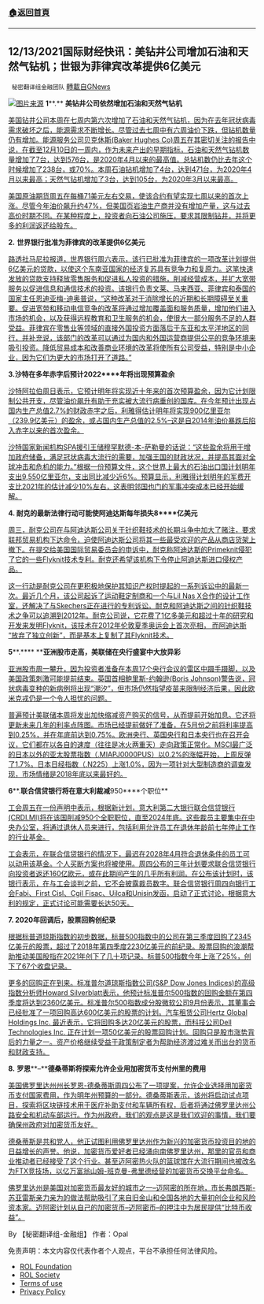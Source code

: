 ###  [:house:返回首頁](https://github.com/ourhimalayas/txt)
---


## 12/13/2021国际财经快讯：美钻井公司增加石油和天然气钻机；世银为菲律宾改革提供6亿美元
` 秘密翻译组金融团队` [轉載自GNews](https://gnews.org/zh-hans/1750961/)

![](https://assets.gnews.org/wp-content/uploads/2021/12/图片1-65.png)[图片来源](https://reuters.com)
**1****.** **美钻井公司依然增加石油和天然气钻机**

[美国钻井公司本周在七周内第六次增加了石油和天然气钻机，因为在去年冠状病毒需求破坏之后，能源需求不断增长。尽管过去七周中有六周油价下跌，但钻机数量仍有增加。能源服务公司贝克休斯(Baker Hughes Co)周五在其密切关注的报告中说，在截至12月10日的一周内，作为未来产出的早期指标，石油和天然气钻机数量增加了7台，达到576台，是2020年4月以来的最高值。总钻机数仍比去年这个时候增加了238台，或70%。本周石油钻机增加了4台，达到471台，为2020年4月以来最高；天然气钻机增加了3台，达到105台，为2020年3月以来最高。](https://www.reuters.com/business/us-drillers-add-oil-gas-rigs-sixth-time-seven-weeks-baker-hughes-2021-12-10/)

[美国原油期货周五在每桶71美元左右交易，使该合约有望实现七周以来的首次上涨。尽管今年油价飙升约47%，但美国页岩油生产商并没有增加产量，这与过去高价时期不同。在某种程度上，投资者向石油公司施压，要求其限制钻井，并将更多的利润返还给股东。](https://www.reuters.com/business/us-drillers-add-oil-gas-rigs-sixth-time-seven-weeks-baker-hughes-2021-12-10/)

**2.** **世界银行批准为菲律宾的改革提供****6****亿美元**

[路透社马尼拉报道，世界银行周六表示，该行已批准为菲律宾的一项改革计划提供6亿美元的贷款，以使这个东南亚国家的经济复苏具有竞争力和复原力。这笔快速发放的贷款支持释放零售服务和促进私人投资的措施，削减经营成本，并扩大宽带服务以促进信息和通信技术的投资。该银行负责文莱、马来西亚、菲律宾和泰国的国家主任恩迪亚梅-迪奥普说，“这种改革对于消除增长的近期和长期障碍至关重要。促进宽带和移动电信竞争的改革将通过增加覆盖面和服务质量，增加他们进入市场的机会，以及获得远程教育和卫生服务的机会，使很大一部分服务不足的人群受益。菲律宾在零售业等领域的直接外国投资方面落后于东亚和太平洋地区的同行，并补充说，该部门的改革可以通过为国内和外国运营商提供公平的竞争环境来吸引投资。降低贸易成本和改善商业环境的改革将使所有公司受益，特别是中小企业，因为它们为更大的市场打开了道路。”](https://www.oann.com/world-bank-approves-600-million-funding-for-philippine-reforms/)

**3.****沙特在多年赤字后预计****2022****年将出现预算盈余**

[沙特阿拉伯周日表示，它预计明年将实现近十年来的首次预算盈余，因为它计划限制公共开支，尽管油价飙升有助于充实被大流行病重创的国库。在今年预计出现占国内生产总值2.7%的财政赤字之后，利雅得估计明年将实现900亿里亚尔（239.9亿美元）的盈余，或占国内生产总值的2.5%–这是自2014年油价暴跌后陷入赤字以来的首次盈余。](https://www.oann.com/saudi-arabia-expects-2022-budget-surplus-after-years-of-deficit/)

[沙特国家新闻机构SPA援引王储穆罕默德-本-萨勒曼的话说：“这些盈余将用于增加政府储备，满足冠状病毒大流行的需要，加强王国的财政状况，并提高其面对全球冲击和危机的能力。”根据一份预算文件，这个世界上最大的石油出口国计划明年支出9,550亿里亚尔，支出同比减少近6%。预算显示，利雅得计划明年的军费开支比2021年的估计减少10%左右，这表明邻国也门的军事冲突成本已经开始缓解。](https://www.oann.com/saudi-arabia-expects-2022-budget-surplus-after-years-of-deficit/)

**4. ****耐克的最新法律行动可能使阿迪达斯每年损失****8****亿美元**

[周三，耐克公司在与阿迪达斯公司关于针织鞋技术的长期斗争中加大了赌注，要求联邦贸易机构下达命令，迫使阿迪达斯公司将其一些最受欢迎的产品从商店货架上撤下。在提交给美国国际贸易委员会的申诉中，耐克称阿迪达斯的Primeknit侵犯了它的一些Flyknit技术专利。耐克还希望该机构下令停止阿迪达斯进口侵权产品。](https://www.businessinsider.com/nike-legal-move-may-cost-adidas-800-million-in-sales-2021-12)

[这一行动是耐克公司在更积极地保护其知识产权时提起的一系列诉讼中的最新一次。最近几个月，该公司起诉了运动鞋定制商和一个与Lil Nas X合作的设计工作室，还解决了与Skechers正在进行的专利诉讼。耐克和阿迪达斯之间的针织鞋技术之争可以追溯到2012年。耐克公司说，它花费了1亿多美元和超过十年的研究和开发来发明Flyknit，该技术在2012年伦敦夏季奥运会上首次亮相， 而阿迪达斯 “放弃了独立创新”，而是基本上复制了其Flyknit技术。](https://www.businessinsider.com/nike-legal-move-may-cost-adidas-800-million-in-sales-2021-12)

**5****.**** ****亚洲股市走高，美联储在央行盛宴中大放异彩**

[亚洲股市周一攀升，因为投资者准备在本周17个央行会议的雷区中蹑手蹑脚，以及美国政策刺激可能提前结束。英国首相鲍里斯-约翰逊(Boris Johnson)警告说，冠状病毒变种的新病例将出现“潮汐”，但市场仍然指望疫苗来限制经济后果，因此欧米克戎仍是一个令人担忧的问题。](https://www.reuters.com/markets/europe/global-markets-wrapup-1-pix-2021-12-13/)

[普遍预计美联储本周将发出加快缩减资产购买的信号，从而提前开始加息。它还将更新未来几年的利率点阵图。市场已经提前做好了准备，在5月份之前将利率提高到0.25%，并在年底前达到0.75%。欧洲央行、英国央行和日本央行也在召开会议，它们都在以各自的速度（往往是冰火两重天）走向政策正常化。MSCI最广泛的日本以外的亚太股票指数（.MIAPJ0000PUS）以0.2%的涨幅开始，上周反弹了1.7%。日本日经指数（.N225）上涨1.0%，因为一项针对大型制造商的调查发现，市场情绪是2018年底以来最好的。](https://www.reuters.com/markets/europe/global-markets-wrapup-1-pix-2021-12-13/)

**6****.****联合信贷银行将在意大利裁减****950****个职位**

[工会周五在一份声明中表示，根据新计划，意大利第二大银行联合信贷银行(CRDI.MI)将在该国削减950个全职职位，直至2024年底。这些裁员主要集中在中央办公室，将通过退休人员来进行，包括利用允许员工在退休年龄前七年停止工作的行业基金。](https://www.reuters.com/business/unicredit-cut-950-jobs-italy-under-new-plan-unions-2021-12-10/)

[工会表示，在联合信贷银行的情况下，最迟在2028年4月符合退休条件的员工可以动用该基金。个人买断方案也将被使用。周四公布的三年计划要求联合信贷银行向投资者返还160亿欧元，或在此期间产生的几乎所有利润。在公布该计划时，该银行表示，在与工会谈判之前，它不会披露裁员数字。联合信贷银行周四向银行工会Fabi、First Cisl、Cgil Fisac、Uilca和Unisin发函，启动了正式讨论，根据意大利的规定，正式讨论可能需要长达50天。](https://www.reuters.com/business/unicredit-cut-950-jobs-italy-under-new-plan-unions-2021-12-10/)

**7. ****2020****年回调后，股票回购创纪录**

[根据标普道琼斯指数的初步数据，标普500指数中的公司在第三季度回购了2345亿美元的股票，超过了2018年第四季度2230亿美元的前纪录。股票回购的浪潮帮助推动美国股指在2021年创下了几十项记录。标普500指数今年上涨了25%，创下了67个收盘记录。](https://www.wsj.com/articles/buybacks-hit-record-after-pulling-back-in-2020-11639263140?mod=business_lead_pos3)

[更多的回购正在到来。标准普尔道琼斯指数公司(S&P Dow Jones Indices)的高级指数分析师Howard Silverblatt表示，他预计标准普尔500指数的回购金额在第四季度将达到2360亿美元。标准普尔500指数成分股微软公司9月份表示，其董事会已经批准了一项回购高达600亿美元的股票的计划。汽车租赁公司Hertz Global Holdings Inc. 最近表示，它将回购多达20亿美元的股票，而科技公司Dell Technologies Inc. 正在计划一项50亿美元的股票回购计划。回购只是股市涨势背后的力量之一。资产价格继续受益于政策制定者为帮助经济渡过难关而出台的货币和财政支持。](https://www.wsj.com/articles/buybacks-hit-record-after-pulling-back-in-2020-11639263140?mod=business_lead_pos3)

**8.** **罗恩****–****德桑蒂斯将探索允许企业用加密货币支付州里的费用**

[美国佛罗里达州州长罗恩-德桑蒂斯周四公布了一项提案，允许企业选择用加密货币支付国家费用，作为明年州预算的一部分。德桑蒂斯表示，该州将启动试点项目，探索将区块链技术用于医疗补助支付和车辆所有权，后者将通过佛罗里达州公路安全和机动车部运行。作为州政府，我们的观点是这是我们欢迎的事情，我们要确保州政府对加密货币友好。](https://www.breitbart.com/tech/2021/12/10/ron-desantis-will-explore-cryptocurrency-payments-for-businesses-state-fees/)

[德桑蒂斯是共和党人，他正试图利用佛罗里达州作为新兴的加密货币投资目的地的日益增长的声誉。他说，加密货币爱好者已经涌向南佛罗里达州，那里的官员和商业推动者已经接受了这个行业。甚至迈阿密热火队的篮球馆在大流行期间也被改名为FTX竞技场，以亿万富翁山姆-班克曼-弗里德经营的加密货币交换平台命名。](https://www.breitbart.com/tech/2021/12/10/ron-desantis-will-explore-cryptocurrency-payments-for-businesses-state-fees/)

[佛罗里达州是美国对加密货币最友好的城市之一–迈阿密的所在地，市长弗朗西斯-苏亚雷斯亲力亲为的做法帮助吸引了来自旧金山和全国各地的大量初创企业和风险资本家。迈阿密计划从自己的加密货币–迈阿密币–的押注中为居民提供“比特币收益”。](https://www.breitbart.com/tech/2021/12/10/ron-desantis-will-explore-cryptocurrency-payments-for-businesses-state-fees/)

By 【秘密翻译组-金融组】
作者：Opal

 

免责声明：本文内容仅代表作者个人观点，平台不承担任何法律风险。

- [ROL Foundation](https://rolfoundation.org/)
- [ROL Society](https://rolsociety.org/)
- [Terms of use](https://gnews.org/terms-of-use-3/)
- [Privacy Policy](https://gnews.org/privacy-policy/)

